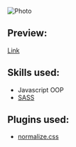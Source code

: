 ![Photo](https://j.top4top.io/p_1590yg2r01.png)

## Preview:
[Link](https://coronavirus-game.netlify.app/)

## Skills used:
- Javascript OOP
- [SASS](https://github.com/sass/sass)

## Plugins used:
- [normalize.css](https://github.com/necolas/normalize.css/)
